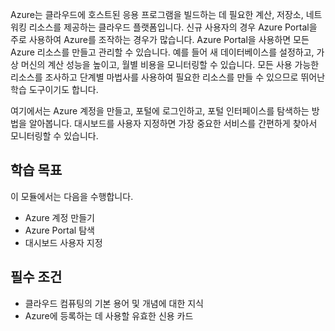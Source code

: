 Azure는 클라우드에 호스트된 응용 프로그램을 빌드하는 데 필요한 계산, 저장소, 네트워킹 리소스를 제공하는 클라우드 플랫폼입니다. 신규 사용자의 경우 Azure Portal을 주로 사용하여 Azure를 조작하는 경우가 많습니다. Azure Portal을 사용하면 모든 Azure 리소스를 만들고 관리할 수 있습니다. 예를 들어 새 데이터베이스를 설정하고, 가상 머신의 계산 성능을 높이고, 월별 비용을 모니터링할 수 있습니다. 모든 사용 가능한 리소스를 조사하고 단계별 마법사를 사용하여 필요한 리소스를 만들 수 있으므로 뛰어난 학습 도구이기도 합니다.

여기에서는 Azure 계정을 만들고, 포털에 로그인하고, 포털 인터페이스를 탐색하는 방법을 알아봅니다. 대시보드를 사용자 지정하면 가장 중요한 서비스를 간편하게 찾아서 모니터링할 수 있습니다.

## <a name="learning-objectives"></a>학습 목표

이 모듈에서는 다음을 수행합니다.

- Azure 계정 만들기
- Azure Portal 탐색
- 대시보드 사용자 지정

## <a name="prerequisites"></a>필수 조건

- 클라우드 컴퓨팅의 기본 용어 및 개념에 대한 지식
- Azure에 등록하는 데 사용할 유효한 신용 카드